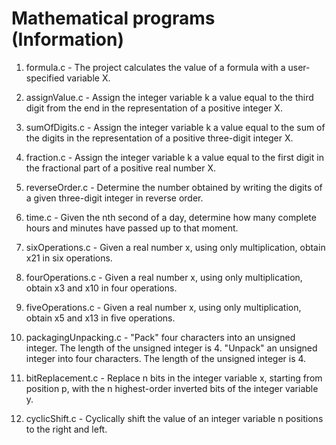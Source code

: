<h1>Mathematical programs (Information)</h1>

1. formula.c - The project calculates the value of a formula with a user-specified variable X.

2. assignValue.c -  Assign the integer variable k a value equal to the third digit from the end in the representation of a positive integer X.

3. sumOfDigits.c - Assign the integer variable k a value equal to the sum of the digits in the representation of a positive three-digit integer X.

4. fraction.c - Assign the integer variable k a value equal to the first digit in the fractional part of a positive real number X.

5. reverseOrder.c - Determine the number obtained by writing the digits of a given three-digit integer in reverse order.

6. time.c - Given the nth second of a day, determine how many complete hours and minutes have passed up to that moment.

7. sixOperations.c - Given a real number x, using only multiplication, obtain x21 in six operations.

8. fourOperations.c - Given a real number x, using only multiplication, obtain x3 and x10 in four operations.

9. fiveOperations.c - Given a real number x, using only multiplication, obtain x5 and x13 in five operations.

10. packagingUnpacking.c -  "Pack" four characters into an unsigned integer. The length of the unsigned integer is 4. "Unpack" an unsigned integer into four characters. The length of the unsigned integer is 4.

11) bitReplacement.c - Replace n bits in the integer variable x, starting from position p, with the n highest-order inverted bits of the integer variable y.

12) cyclicShift.c - Cyclically shift the value of an integer variable n positions to the right and left.